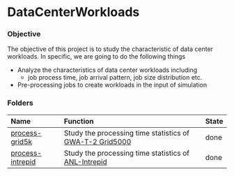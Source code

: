 DataCenterWorkloads
===================

### Objective
The objective of this project is to study the characteristic of data center workloads. In specific, we are going to do the following things
- Analyze the characteristics of data center workloads including
  - job process time, job arrival pattern, job size distribution etc.
- Pre-processing jobs to create workloads in the input of simulation

### Folders
|Name| Function| State|
|:----|:-------|:-----|
|[process-grid5k](./process-grid5k)| Study the processing time statistics of [GWA-T-2 Grid5000](https://github.com/hxwang/GreenDC-Summary/blob/master/traces/file/grid5k.md)| done|
|[process-intrepid](./process-intrepid)| Study the processing time statistics of [ANL-Intrepid](https://github.com/hxwang/GreenDC-Summary/blob/master/traces/file/intrepid.md)| done|
